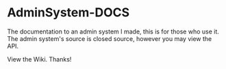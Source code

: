 # AdminSystem-DOCS
The documentation to an admin system I made, this is for those who use it. The admin system's source is closed source, however you may view the API.

View the Wiki.
Thanks!
